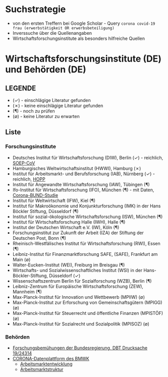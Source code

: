# Suchstrategie

* von den ersten Treffern bei Google Scholar - Query `corona covid-19 frau (erwerbstätigkeit OR erwerbsbeteiligung)`
* Inverssuche über die Quellenangaben
* Wirtschaftsforschungsinstitute als besonders hilfreiche Quellen

# Wirtschaftsforschungsinstitute (DE) und Behörden (DE)

## LEGENDE

* (&check;) - einschlägige Literatur gefunden
* (&cross;) - keine einschlägige Literatur gefunden
* (&para;) - noch zu prüfen
* (&empty;) - keine Literatur zu erwarten

## Liste

### Forschungsinstitute

* Deutsches Institut für Wirtschaftsforschung (DIW), Berlin (&check;) - reichlich, [SOEP-CoV](SOEP_CoV.md)
* Hamburgisches Weltwirtschaftsinstitut (HWWI), Hamburg (&cross;)
* Institut für Arbeitsmarkt- und Berufsforschung (IAB), Nürnberg (&check;) - reichlich, [HOPP](HOPP.md)
* Institut für Angewandte Wirtschaftsforschung (IAW), Tübingen (&para;)
* Ifo-Institut für Wirtschaftsforschung (IFO), München (&para;) - mit Daten, [Corona-BUND-Studie](Corona_BUND_Studie.md)
* Institut für Weltwirtschaft (IFW), Kiel (&para;)
* Institut für Makroökonomie und Konjunkturforschung (IMK) in der Hans Böckler Stiftung, Düsseldorf (&para;)
* Institut für sozial-ökologische Wirtschaftsforschung (ISW), München (&para;)
* Institut für Wirtschaftsforschung Halle (IWH), Halle (&para;)
* Institut der Deutschen Wirtschaft e.V. (IW), Köln (&para;)
* Forschungsinstitut zur Zukunft der Arbeit (IZA) der Stiftung der Deutschen Post, Bonn (&para;)
* Rheinisch-Westfälisches Institut für Wirtschaftsforschung (RWI), Essen (&para;)
* Leibniz-Institut für Finanzmarktforschung SAFE, (SAFE), Frankfurt am Main (&empty;)
* Walter-Eucken-Institut (WEI), Freiburg im Breisgau (&para;)
* Wirtschafts- und Sozialwissenschaftliches Institut (WSI) in der Hans-Böckler-Stiftung, Düsseldorf (&check;)
* Wissenschaftszentrum Berlin für Sozialforschung (WZB), Berlin (&para;)
* Leibniz-Zentrum für Europäische Wirtschaftsforschung (ZEW), Mannheim (&para;)
* Max-Planck-Institut für Innovation und Wettbewerb (MPIIW) (&empty;)
* Max-Planck-Institut zur Erforschung von Gemeinschaftsgütern (MPIGG) (&empty;)
* Max-Planck-Institut für Steuerrecht und öffentliche Finanzen (MPISTÖF) (&empty;)
* Max-Planck-Institut für Sozialrecht und Sozialpolitik (MPISOZ) (&empty;)

### Behörden

* [Forschungsbemühungen der Bundesregierung, DBT Drucksache 19/24314](https://dserver.bundestag.de/btd/19/252/1925289.pdf)
* [CORONA-Datenplattform des BMWK](https://www.corona-datenplattform.de/blog/aktuelles)
    * [Arbeitsmarktentwicklung](https://www.corona-datenplattform.de/dataset/arbeitsmarktentwicklung)
    * [Arbeitsmarktstruktur](https://www.corona-datenplattform.de/dataset/arbeitsmarktstruktur)
